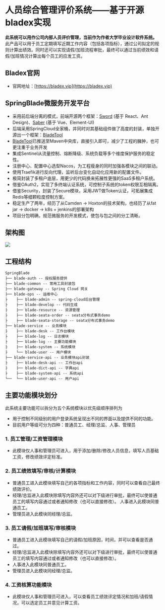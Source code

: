 # 人员综合管理评价系统——基于开源bladex实现
**此系统可以用作公司内部人员评价管理，当前作为作者大学毕业设计软件系统。**  
此产品可以用于员工定期填写近期工作内容（包括各项指标），通过公司拟定的规则计算出绩效。同时还可以实现请假/加班流程审批，最终可以通过当前绩效和请假/加班情况计算出每个员工的应发工资。



## Bladex官网
* 官网地址：[https://bladex.vip](https://bladex.vip)

## SpringBlade微服务开发平台
* 采用前后端分离的模式，前端开源两个框架：[Sword](https://gitee.com/smallc/Sword) (基于 React、Ant Design)、[Saber](https://gitee.com/smallc/Saber) (基于 Vue、Element-UI)
* 后端采用SpringCloud全家桶，并同时对其基础组件做了高度的封装，单独开源出一个框架：[BladeTool](https://github.com/chillzhuang/blade-tool)
* [BladeTool](https://github.com/chillzhuang/blade-tool)已推送至Maven中央库，直接引入即可，减少了工程的臃肿，也可更注重于业务开发
* 集成Sentinel从流量控制、熔断降级、系统负载等多个维度保护服务的稳定性。
* 注册中心、配置中心选型Nacos，为工程瘦身的同时加强各模块之间的联动。
* 使用Traefik进行反向代理，监听后台变化自动化应用新的配置文件。
* 极简封装了多租户底层，用更少的代码换来拓展性更强的SaaS多租户系统。
* 借鉴OAuth2，实现了多终端认证系统，可控制子系统的token权限互相隔离。
* 借鉴Security，封装了Secure模块，采用JWT做Token认证，可拓展集成Redis等细颗粒度控制方案。
* 稳定生产了两年，经历了从Camden -> Hoxton的技术架构，也经历了从fat jar -> docker -> k8s + jenkins的部署架构
* 项目分包明确，规范微服务的开发模式，使包与包之间的分工清晰。

## 架构图
<img src="https://gitee.com/smallc/SpringBlade/raw/master/pic/springblade-framework.png"/>

## 工程结构
``` 
SpringBlade
├── blade-auth -- 授权服务提供
├── blade-common -- 常用工具封装包
├── blade-gateway -- Spring Cloud 网关
├── blade-ops -- 运维中心
├    ├── blade-admin -- spring-cloud后台管理
├    ├── blade-develop -- 代码生成
├    ├── blade-resource -- 资源管理
├    ├── blade-seata-order -- seata分布式事务demo
├    ├── blade-seata-storage -- seata分布式事务demo
├── blade-service -- 业务模块
├    ├── blade-desk -- 工作台模块 
├    ├── blade-log -- 日志模块 
├    ├── blade-log -- 主要功能模块
├    ├── blade-system -- 系统模块 
├    └── blade-user -- 用户模块 
├── blade-service-api -- 业务模块api封装
├    ├── blade-desk-api -- 工作台api 
├    ├── blade-dict-api -- 字典api 
├    ├── blade-system-api -- 系统api 
└──  └── blade-user-api -- 用户api 
```

## 主要功能模块划分
此系统主要功能可以拆分为五个系统模块以优先级顺序排列为
- 用于控制不同级别的用户登录系统呈现出不同的界面以及提供不同的功能。  
- 目前用户等级可分为四种：普通员工、经理/总监、人事、管理员

### 1. 员工管理/工资管理模块
- 此模块仅人事和管理员可进入，用于添加/删除/修改人员信息，填写人员基础工资，修改绩效评定标准。 
### 2. 员工绩效填写/审核/计算模块
- 普通员工进入此模块填写自己的各项指标和工作内容，同时可以查看自己最终绩效评价。  
- 经理/总监进入此模块除填写内容外还可以对下级进行审批，最终可以使普通员工的填写内容通过或者通知修改（也可以直接修改）。
人事进入此模块同普通员工。  
- 管理员进入此模块同经理/总监。
### 3. 员工请假/加班填写/审核模块
- 普通员工进入此模块填写自己的请假/加班原因，时间，并可以查看是否通过。
- 经理/总监进入此模块除填写内容外还可以对下级进行审批，最终可以使普通员工的填写内容通过或者通知修改（也可以直接修改）。
- 人事进入此模块同普通员工。
- 管理员进入此模块同经理/总监。
### 4. 工资核算功能模块
- 此模块仅人事和管理员可进入，可以查看员工绩效评定情况和加班/请假情况，可以选定员工并意见计算工资。
